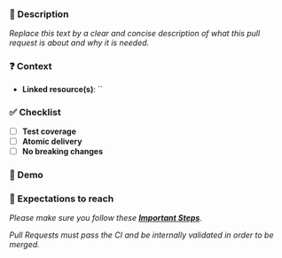 <!--
Thank you for your contribution! 👍
Please make sure to read CONTRIBUTING.md if you have not already.
Disclaimer: Pull Requests that do not comply with the rules will be arbitrarily closed.
-->

### 📝 Description

_Replace this text by a clear and concise description of what this pull request is about and why it is needed._

### ❓ Context

- **Linked resource(s)**: `` <!-- Attach any ticket number if relevant. (JIRA / Github issue number) -->

### ✅ Checklist

- [ ] **Test coverage** <!-- Are your changes covered by tests? Features must be tested, bugfixes must include a test that would have detected the issue. -->
- [ ] **Atomic delivery** <!-- Is this pull request standalone? In order words, does it depend on nothing else? Please explain if not checked. -->
- [ ] **No breaking changes** <!-- If there are breaking changes, please explain why. -->

### 📸 Demo

<!--
For visual features, please attach screenshots or video recordings to demonstrate the changes.
For libraries, you can add a code sample.
For bugfixes, you can drop this section.
-->

### 🚀 Expectations to reach

_Please make sure you follow these [**Important Steps**](https://github.com/LedgerHQ/ledger-live/blob/develop/CONTRIBUTING.md#important-steps)._

_Pull Requests must pass the CI and be internally validated in order to be merged._

<!-- If any of the expectations are not met please explain the reason in detail. -->
